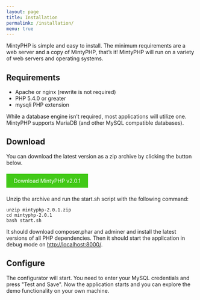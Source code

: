 ```yaml
---
layout: page
title: Installation
permalink: /installation/
menu: true
---
```


MintyPHP is simple and easy to install. 
The minimum requirements are a web server and a copy of MintyPHP, that’s it! 
MintyPHP will run on a variety of web servers and operating systems.

## Requirements

- Apache or nginx (rewrite is not required)
- PHP 5.4.0 or greater
- mysqli PHP extension

While a database engine isn’t required, most applications will utilize one. 
MintyPHP supports MariaDB (and other MySQL compatible databases).

## Download

You can download the latest version as a zip archive by clicking the button below.

<br>
<a href='http://github.com/mintyphp/mintyphp/archive/v2.0.1.zip' style="text-decoration: none; color: white; background-color: #41c917; padding: 10px 20px;">Download MintyPHP v2.0.1</a>
<br>
<br>

Unzip the archive and run the start.sh script with the following command:

```
unzip mintyphp-2.0.1.zip
cd mintyphp-2.0.1
bash start.sh
```

It should download composer.phar and adminer and install the latest versions of all PHP dependencies. 
Then it should start the application in debug mode on [http://localhost:8000/](http://localhost:8000/).

## Configure

The configurator will start. You need to enter your MySQL credentials and press "Test and Save".
Now the application starts and you can explore the demo functionality on your own machine.
